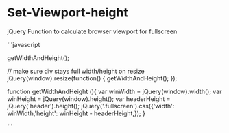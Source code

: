 # Set-Viewport-height
jQuery Function to calculate browser viewport for fullscreen

'''javascript

getWidthAndHeight();

// make sure div stays full width/height on resize
jQuery(window).resize(function() {
    getWidthAndHeight();
});

function getWidthAndHeight (){
    var winWidth = jQuery(window).width();
    var winHeight = jQuery(window).height();
    var headerHeight = jQuery('header').height(); 
    jQuery('.fullscreen').css({'width': winWidth,'height': winHeight - headerHeight,});
}

'''
